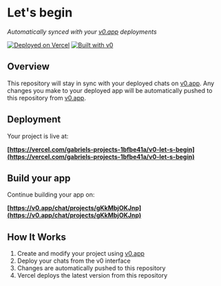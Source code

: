 # Let's begin

*Automatically synced with your [v0.app](https://v0.app) deployments*

[![Deployed on Vercel](https://img.shields.io/badge/Deployed%20on-Vercel-black?style=for-the-badge&logo=vercel)](https://vercel.com/gabriels-projects-1bfbe41a/v0-let-s-begin)
[![Built with v0](https://img.shields.io/badge/Built%20with-v0.app-black?style=for-the-badge)](https://v0.app/chat/projects/gKkMbjOKJnp)

## Overview

This repository will stay in sync with your deployed chats on [v0.app](https://v0.app).
Any changes you make to your deployed app will be automatically pushed to this repository from [v0.app](https://v0.app).

## Deployment

Your project is live at:

**[https://vercel.com/gabriels-projects-1bfbe41a/v0-let-s-begin](https://vercel.com/gabriels-projects-1bfbe41a/v0-let-s-begin)**

## Build your app

Continue building your app on:

**[https://v0.app/chat/projects/gKkMbjOKJnp](https://v0.app/chat/projects/gKkMbjOKJnp)**

## How It Works

1. Create and modify your project using [v0.app](https://v0.app)
2. Deploy your chats from the v0 interface
3. Changes are automatically pushed to this repository
4. Vercel deploys the latest version from this repository